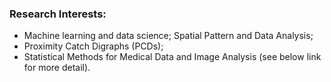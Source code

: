 ### Research Interests:   
-   Machine learning and data science; Spatial Pattern and Data Analysis;   
-   Proximity Catch Digraphs (PCDs);   
-   Statistical Methods for Medical Data and Image Analysis (see below link for more detail).